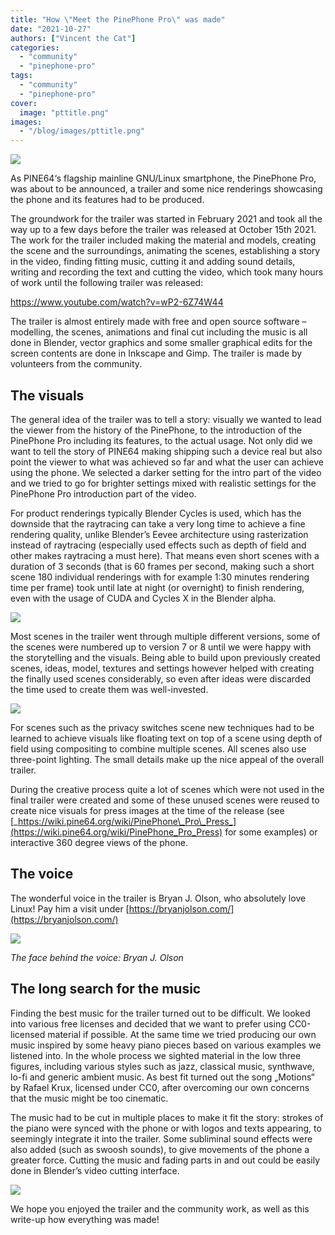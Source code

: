 ```yaml
---
title: "How \"Meet the PinePhone Pro\" was made"
date: "2021-10-27"
authors: ["Vincent the Cat"]
categories:
  - "community"
  - "pinephone-pro"
tags: 
  - "community"
  - "pinephone-pro"
cover: 
  image: "pttitle.png"
images:
  - "/blog/images/pttitle.png"
---
```


![](/blog/images/pttitle.png)

As PINE64‘s flagship mainline GNU/Linux smartphone, the PinePhone Pro, was about to be announced, a trailer and some nice renderings showcasing the phone and its features had to be produced.

The groundwork for the trailer was started in February 2021 and took all the way up to a few days before the trailer was released at October 15th 2021. The work for the trailer included making the material and models, creating the scene and the surroundings, animating the scenes, establishing a story in the video, finding fitting music, cutting it and adding sound details, writing and recording the text and cutting the video, which took many hours of work until the following trailer was released:

https://www.youtube.com/watch?v=wP2-6Z74W44

The trailer is almost entirely made with free and open source software – modelling, the scenes, animations and final cut including the music is all done in Blender, vector graphics and some smaller graphical edits for the screen contents are done in Inkscape and Gimp. The trailer is made by volunteers from the community.

## The visuals

The general idea of the trailer was to tell a story: visually we wanted to lead the viewer from the history of the PinePhone, to the introduction of the PinePhone Pro including its features, to the actual usage. Not only did we want to tell the story of PINE64 making shipping such a device real but also point the viewer to what was achieved so far and what the user can achieve using the phone. We selected a darker setting for the intro part of the video and we tried to go for brighter settings mixed with realistic settings for the PinePhone Pro introduction part of the video.

For product renderings typically Blender Cycles is used, which has the downside that the raytracing can take a very long time to achieve a fine rendering quality, unlike Blender’s Eevee architecture using rasterization instead of raytracing (especially used effects such as depth of field and other makes raytracing a must here). That means even short scenes with a duration of 3 seconds (that is 60 frames per second, making such a short scene 180 individual renderings with for example 1:30 minutes rendering time per frame) took until late at night (or overnight) to finish rendering, even with the usage of CUDA and Cycles X in the Blender alpha.

![](/blog/images/pt3-1024x564.png)

Most scenes in the trailer went through multiple different versions, some of the scenes were numbered up to version 7 or 8 until we were happy with the storytelling and the visuals. Being able to build upon previously created scenes, ideas, model, textures and settings however helped with creating the finally used scenes considerably, so even after ideas were discarded the time used to create them was well-invested.

![](/blog/images/pt2-1024x564.png)

For scenes such as the privacy switches scene new techniques had to be learned to achieve visuals like floating text on top of a scene using depth of field using compositing to combine multiple scenes. All scenes also use three-point lighting. The small details make up the nice appeal of the overall trailer.

During the creative process quite a lot of scenes which were not used in the final trailer were created and some of these unused scenes were reused to create nice visuals for press images at the time of the release (see [_https://wiki.pine64.org/wiki/PinePhone\_Pro\_Press_](https://wiki.pine64.org/wiki/PinePhone_Pro_Press) for some examples) or interactive 360 degree views of the phone.

## The voice

The wonderful voice in the trailer is Bryan J. Olson, who absolutely love Linux! Pay him a visit under [https://bryanjolson.com/](https://bryanjolson.com/)

![](/blog/images/ptbryan.jpg)

_The face behind the voice: Bryan J. Olson_

## The long search for the music

Finding the best music for the trailer turned out to be difficult. We looked into various free licenses and decided that we want to prefer using CC0-licensed material if possible. At the same time we tried producing our own music inspired by some heavy piano pieces based on various examples we listened into. In the whole process we sighted material in the low three figures, including various styles such as jazz, classical music, synthwave, lo-fi and generic ambient music. As best fit turned out the song „Motions“ by Rafael Krux, licensed under CC0, after overcoming our own concerns that the music might be too cinematic.

The music had to be cut in multiple places to make it fit the story: strokes of the piano were synced with the phone or with logos and texts appearing, to seemingly integrate it into the trailer. Some subliminal sound effects were also added (such as swoosh sounds), to give movements of the phone a greater force. Cutting the music and fading parts in and out could be easily done in Blender’s video cutting interface.

![](/blog/images/pt1-1024x564.png)

We hope you enjoyed the trailer and the community work, as well as this write-up how everything was made!
